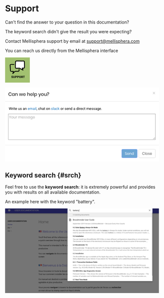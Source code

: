 # Support
<style>
img[src*="#thumbnail0"] {
   margin: 10px auto 20px;
   display: block;
   width:750px;
}</style>

<style>
img[src*="#thumbnail"] {
   margin: 10px auto 20px;
   display: block;
   width:550px;
}</style>

<style>
img[src*="#thumbnail1"] {
   margin: 10px auto 20px;
   display: block;
   width:375px;
}</style>

<style>
img[src*="#thumbnail2"] {
   margin: 10px auto 20px;
   display: block;
   width:250px;
}</style>

<style>
img[src*="#picto"] {
   margin: 10px auto 20px;
   display: block;
   width:50px;
}</style>

Can't find the answer to your question in this documentation?

The keyword search didn't give the result you were expecting?

Contact Mellisphera support by email at [support@mellisphera.com](mailto:support@mellisphera.com) 

You can reach us directly from the Mellisphera interface

![Bouton support](./images/support_sidebar.png)

![Message support](./images/support_msg.png#thumbnail1)


## Keyword search {#srch}

Feel free to use the **keyword search**: it is extremely powerful and provides you with results on all available documentation.

An example here with the keyword "battery".

![Doc portal](./images/user_doc_portal_srch_example.png)